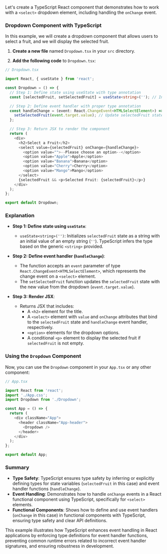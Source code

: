 Let's create a TypeScript React component that demonstrates how to work with a `<select>` dropdown element, including handling the `onChange` event.

### Dropdown Component with TypeScript

In this example, we will create a dropdown component that allows users to select a fruit, and we will display the selected fruit.

1. **Create a new file** named `Dropdown.tsx` in your `src` directory.

2. **Add the following code** to `Dropdown.tsx`:

```typescript
// Dropdown.tsx

import React, { useState } from 'react';

const Dropdown = () => {
  // Step 1: Define state using useState with type annotation
  const [selectedFruit, setSelectedFruit] = useState<string>(''); // Initialize selectedFruit as a string with initial value ''

  // Step 2: Define event handler with proper type annotation
  const handleChange = (event: React.ChangeEvent<HTMLSelectElement>) => {
    setSelectedFruit(event.target.value); // Update selectedFruit state with the new value from the dropdown
  };

  // Step 3: Return JSX to render the component
  return (
    <div>
      <h2>Select a Fruit</h2>
      <select value={selectedFruit} onChange={handleChange}>
        <option value="">--Please choose an option--</option>
        <option value="Apple">Apple</option>
        <option value="Banana">Banana</option>
        <option value="Cherry">Cherry</option>
        <option value="Mango">Mango</option>
      </select>
      {selectedFruit && <p>Selected Fruit: {selectedFruit}</p>}
    </div>
  );
};

export default Dropdown;
```

### Explanation

- **Step 1: Define state using `useState`**:
  - `useState<string>('')`: Initializes `selectedFruit` state as a string with an initial value of an empty string (`''`). TypeScript infers the type based on the generic `<string>` provided.

- **Step 2: Define event handler (`handleChange`)**:
  - The function accepts an `event` parameter of type `React.ChangeEvent<HTMLSelectElement>`, which represents the change event on a `<select>` element.
  - The `setSelectedFruit` function updates the `selectedFruit` state with the new value from the dropdown (`event.target.value`).

- **Step 3: Render JSX**:
  - Returns JSX that includes:
    - A `<h2>` element for the title.
    - A `<select>` element with `value` and `onChange` attributes that bind to the `selectedFruit` state and `handleChange` event handler, respectively.
    - `<option>` elements for the dropdown options.
    - A conditional `<p>` element to display the selected fruit if `selectedFruit` is not empty.

### Using the `Dropdown` Component

Now, you can use the `Dropdown` component in your `App.tsx` or any other component:

```typescript
// App.tsx

import React from 'react';
import './App.css';
import Dropdown from './Dropdown';

const App = () => {
  return (
    <div className="App">
      <header className="App-header">
        <Dropdown />
      </header>
    </div>
  );
};

export default App;
```

### Summary

- **Type Safety**: TypeScript ensures type safety by inferring or explicitly defining types for state variables (`selectedFruit` in this case) and event handler functions (`handleChange`).
- **Event Handling**: Demonstrates how to handle `onChange` events in a React functional component using TypeScript, specifically for `<select>` elements.
- **Functional Components**: Shows how to define and use event handlers (`onChange` in this case) in functional components with TypeScript, ensuring type safety and clear API definitions.

This example illustrates how TypeScript enhances event handling in React applications by enforcing type definitions for event handler functions, preventing common runtime errors related to incorrect event handler signatures, and ensuring robustness in development.
